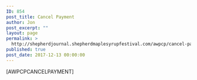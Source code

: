 ```yaml
---
ID: 854
post_title: Cancel Payment
author: Jon
post_excerpt: ""
layout: page
permalink: >
  http://shepherdjournal.shepherdmaplesyrupfestival.com/awpcp/cancel-payment
published: true
post_date: 2017-12-13 00:00:00
---
```

[AWPCPCANCELPAYMENT]